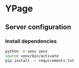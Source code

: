 # YPage

## Server configuration

### Install dependencies
```bash
python -m venv venv
source venv/bin/activate
pip install -r requirements.txt
```

